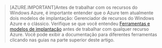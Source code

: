 >[AZURE.IMPORTANT]Antes de trabalhar com os recursos do Windows Azure, é importante entender que o Azure tem atualmente dois modelos de implantação: Gerenciador de recursos do Windows Azure e o clássico. Verifique se que você entendeu [Ferramentas e modelos de implantação](../articles/azure-classic-rm.md) antes de trabalhar com qualquer recurso Azure. Você pode exibir a documentação para diferentes ferramentas clicando nas guias na parte superior deste artigo.
